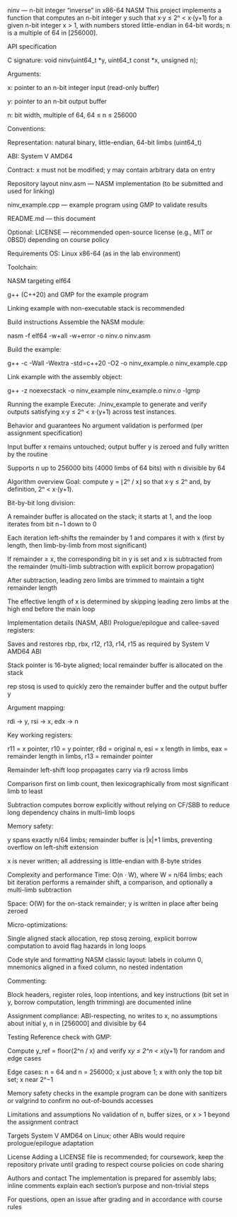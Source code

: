 ninv — n-bit integer “inverse” in x86-64 NASM
This project implements a function that computes an n-bit integer y such that x·y ≤ 2ⁿ < x·(y+1) for a given n-bit integer x > 1, with numbers stored little-endian in 64-bit words; n is a multiple of 64 in [256000].

API specification

C signature: void ninv(uint64_t *y, uint64_t const *x, unsigned n);

Arguments:

x: pointer to an n-bit integer input (read-only buffer)

y: pointer to an n-bit output buffer

n: bit width, multiple of 64, 64 ≤ n ≤ 256000

Conventions:

Representation: natural binary, little-endian, 64-bit limbs (uint64_t)

ABI: System V AMD64

Contract: x must not be modified; y may contain arbitrary data on entry

Repository layout
ninv.asm — NASM implementation (to be submitted and used for linking)

ninv_example.cpp — example program using GMP to validate results

README.md — this document

Optional: LICENSE — recommended open-source license (e.g., MIT or 0BSD) depending on course policy

Requirements
OS: Linux x86-64 (as in the lab environment)

Toolchain:

NASM targeting elf64

g++ (C++20) and GMP for the example program

Linking example with non-executable stack is recommended

Build instructions
Assemble the NASM module:

nasm -f elf64 -w+all -w+error -o ninv.o ninv.asm

Build the example:

g++ -c -Wall -Wextra -std=c++20 -O2 -o ninv_example.o ninv_example.cpp

Link example with the assembly object:

g++ -z noexecstack -o ninv_example ninv_example.o ninv.o -lgmp

Running the example
Execute: ./ninv_example to generate and verify outputs satisfying x·y ≤ 2ⁿ < x·(y+1) across test instances.

Behavior and guarantees
No argument validation is performed (per assignment specification)

Input buffer x remains untouched; output buffer y is zeroed and fully written by the routine

Supports n up to 256000 bits (4000 limbs of 64 bits) with n divisible by 64

Algorithm overview
Goal: compute y = ⌊2ⁿ / x⌋ so that x·y ≤ 2ⁿ and, by definition, 2ⁿ < x·(y+1).

Bit-by-bit long division:

A remainder buffer is allocated on the stack; it starts at 1, and the loop iterates from bit n−1 down to 0

Each iteration left-shifts the remainder by 1 and compares it with x (first by length, then limb-by-limb from most significant)

If remainder ≥ x, the corresponding bit in y is set and x is subtracted from the remainder (multi-limb subtraction with explicit borrow propagation)

After subtraction, leading zero limbs are trimmed to maintain a tight remainder length

The effective length of x is determined by skipping leading zero limbs at the high end before the main loop

Implementation details (NASM, ABI)
Prologue/epilogue and callee-saved registers:

Saves and restores rbp, rbx, r12, r13, r14, r15 as required by System V AMD64 ABI

Stack pointer is 16-byte aligned; local remainder buffer is allocated on the stack

rep stosq is used to quickly zero the remainder buffer and the output buffer y

Argument mapping:

rdi → y, rsi → x, edx → n

Key working registers:

r11 = x pointer, r10 = y pointer, r8d = original n, esi = x length in limbs, eax = remainder length in limbs, r13 = remainder pointer

Remainder left-shift loop propagates carry via r9 across limbs

Comparison first on limb count, then lexicographically from most significant limb to least

Subtraction computes borrow explicitly without relying on CF/SBB to reduce long dependency chains in multi-limb loops

Memory safety:

y spans exactly n/64 limbs; remainder buffer is |x|+1 limbs, preventing overflow on left-shift extension 

x is never written; all addressing is little-endian with 8-byte strides

Complexity and performance
Time: O(n · W), where W = n/64 limbs; each bit iteration performs a remainder shift, a comparison, and optionally a multi-limb subtraction

Space: O(W) for the on-stack remainder; y is written in place after being zeroed

Micro-optimizations:

Single aligned stack allocation, rep stosq zeroing, explicit borrow computation to avoid flag hazards in long loops

Code style and formatting
NASM classic layout: labels in column 0, mnemonics aligned in a fixed column, no nested indentation

Commenting:

Block headers, register roles, loop intentions, and key instructions (bit set in y, borrow computation, length trimming) are documented inline

Assignment compliance: ABI-respecting, no writes to x, no assumptions about initial y, n in [256000] and divisible by 64

Testing
Reference check with GMP:

Compute y_ref = floor(2^n / x) and verify x*y ≤ 2^n < x*(y+1) for random and edge cases

Edge cases: n = 64 and n = 256000; x just above 1; x with only the top bit set; x near 2ⁿ−1

Memory safety checks in the example program can be done with sanitizers or valgrind to confirm no out-of-bounds accesses

Limitations and assumptions
No validation of n, buffer sizes, or x > 1 beyond the assignment contract

Targets System V AMD64 on Linux; other ABIs would require prologue/epilogue adaptation

License
Adding a LICENSE file is recommended; for coursework, keep the repository private until grading to respect course policies on code sharing

Authors and contact
The implementation is prepared for assembly labs; inline comments explain each section’s purpose and non-trivial steps

For questions, open an issue after grading and in accordance with course rules

